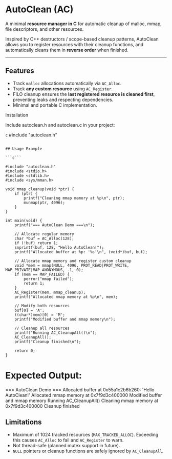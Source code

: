 # AutoClean (AC)

A minimal **resource manager in C** for automatic cleanup of malloc, mmap, file descriptors, and other resources.  

Inspired by C++ destructors / scope-based cleanup patterns, AutoClean allows you to register resources with their cleanup functions, and automatically cleans them in **reverse order** when finished.

---

## Features

- Track `malloc` allocations automatically via `AC_Alloc`.
- Track **any custom resource** using `AC_Register`.
- FILO cleanup ensures the **last registered resource is cleaned first**, preventing leaks and respecting dependencies.
- Minimal and portable C implementation.

Installation

Include autoclean.h and autoclean.c in your project:

```c```
    #include "autoclean.h"
```

## Usage Example

```c```

#include "autoclean.h"
#include <stdio.h>
#include <stdlib.h>
#include <sys/mman.h>

void mmap_cleanup(void *ptr) {
    if (ptr) {
        printf("Cleaning mmap memory at %p\n", ptr);
        munmap(ptr, 4096);
    }
}

int main(void) {
    printf("=== AutoClean Demo ===\n");

    // Allocate regular memory
    char *buf = AC_Alloc(128);
    if (!buf) return 1;
    snprintf(buf, 128, "Hello AutoClean!");
    printf("Allocated buffer at %p: '%s'\n", (void*)buf, buf);

    // Allocate mmap memory and register custom cleanup
    void *mem = mmap(NULL, 4096, PROT_READ|PROT_WRITE, MAP_PRIVATE|MAP_ANONYMOUS, -1, 0);
    if (mem == MAP_FAILED) {
        perror("mmap failed");
        return 1;
    }
    AC_Register(mem, mmap_cleanup);
    printf("Allocated mmap memory at %p\n", mem);

    // Modify both resources
    buf[0] = 'A';
    ((char*)mem)[0] = 'M';
    printf("Modified buffer and mmap memory\n");

    // Cleanup all resources
    printf("Running AC_CleanupAll()\n");
    AC_CleanupAll();
    printf("Cleanup finished\n");

    return 0;
}

```


# Expected Output: 

=== AutoClean Demo ===
Allocated buffer at 0x55a1c2b6b260: 'Hello AutoClean!'
Allocated mmap memory at 0x7f9d3c400000
Modified buffer and mmap memory
Running AC_CleanupAll()
Cleaning mmap memory at 0x7f9d3c400000
Cleanup finished

## Limitations
- Maximum of 1024 tracked resources (`MAX_TRACKED_ALLOC`). Exceeding this causes `AC_Alloc` to fail and `AC_Register` to warn.
- Not thread-safe (planned mutex support in future).
- `NULL` pointers or cleanup functions are safely ignored by `AC_CleanupAll`.
